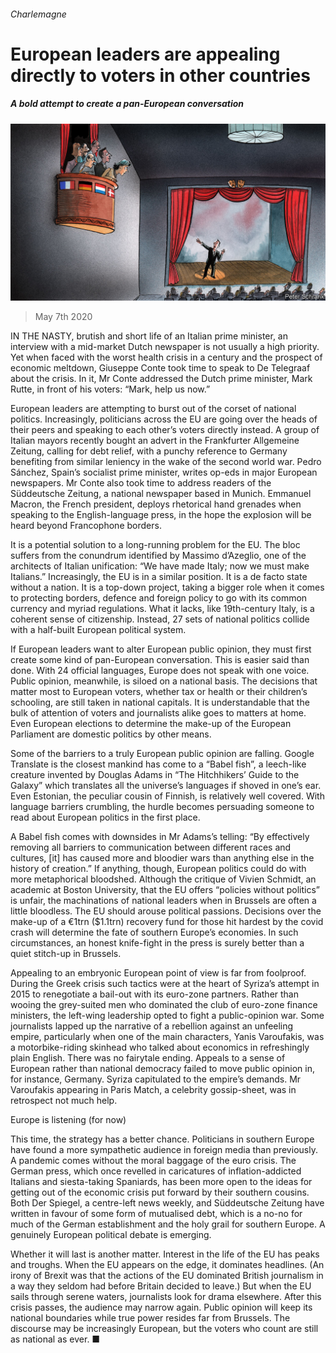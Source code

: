 ###### Charlemagne

# European leaders are appealing directly to voters in other countries 

##### A bold attempt to create a pan-European conversation 

![image](images/20200509_EUD000_0.jpg) 

> May 7th 2020 

IN THE NASTY, brutish and short life of an Italian prime minister, an interview with a mid-market Dutch newspaper is not usually a high priority. Yet when faced with the worst health crisis in a century and the prospect of economic meltdown, Giuseppe Conte took time to speak to De Telegraaf about the crisis. In it, Mr Conte addressed the Dutch prime minister, Mark Rutte, in front of his voters: “Mark, help us now.”

European leaders are attempting to burst out of the corset of national politics. Increasingly, politicians across the EU are going over the heads of their peers and speaking to each other’s voters directly instead. A group of Italian mayors recently bought an advert in the Frankfurter Allgemeine Zeitung, calling for debt relief, with a punchy reference to Germany benefiting from similar leniency in the wake of the second world war. Pedro Sánchez, Spain’s socialist prime minister, writes op-eds in major European newspapers. Mr Conte also took time to address readers of the Süddeutsche Zeitung, a national newspaper based in Munich. Emmanuel Macron, the French president, deploys rhetorical hand grenades when speaking to the English-language press, in the hope the explosion will be heard beyond Francophone borders.


It is a potential solution to a long-running problem for the EU. The bloc suffers from the conundrum identified by Massimo d’Azeglio, one of the architects of Italian unification: “We have made Italy; now we must make Italians.” Increasingly, the EU is in a similar position. It is a de facto state without a nation. It is a top-down project, taking a bigger role when it comes to protecting borders, defence and foreign policy to go with its common currency and myriad regulations. What it lacks, like 19th-century Italy, is a coherent sense of citizenship. Instead, 27 sets of national politics collide with a half-built European political system.

If European leaders want to alter European public opinion, they must first create some kind of pan-European conversation. This is easier said than done. With 24 official languages, Europe does not speak with one voice. Public opinion, meanwhile, is siloed on a national basis. The decisions that matter most to European voters, whether tax or health or their children’s schooling, are still taken in national capitals. It is understandable that the bulk of attention of voters and journalists alike goes to matters at home. Even European elections to determine the make-up of the European Parliament are domestic politics by other means.

Some of the barriers to a truly European public opinion are falling. Google Translate is the closest mankind has come to a “Babel fish”, a leech-like creature invented by Douglas Adams in “The Hitchhikers’ Guide to the Galaxy” which translates all the universe’s languages if shoved in one’s ear. Even Estonian, the peculiar cousin of Finnish, is relatively well covered. With language barriers crumbling, the hurdle becomes persuading someone to read about European politics in the first place.

A Babel fish comes with downsides in Mr Adams’s telling: “By effectively removing all barriers to communication between different races and cultures, [it] has caused more and bloodier wars than anything else in the history of creation.” If anything, though, European politics could do with more metaphorical bloodshed. Although the critique of Vivien Schmidt, an academic at Boston University, that the EU offers “policies without politics” is unfair, the machinations of national leaders when in Brussels are often a little bloodless. The EU should arouse political passions. Decisions over the make-up of a €1trn ($1.1trn) recovery fund for those hit hardest by the covid crash will determine the fate of southern Europe’s economies. In such circumstances, an honest knife-fight in the press is surely better than a quiet stitch-up in Brussels.

Appealing to an embryonic European point of view is far from foolproof. During the Greek crisis such tactics were at the heart of Syriza’s attempt in 2015 to renegotiate a bail-out with its euro-zone partners. Rather than wooing the grey-suited men who dominated the club of euro-zone finance ministers, the left-wing leadership opted to fight a public-opinion war. Some journalists lapped up the narrative of a rebellion against an unfeeling empire, particularly when one of the main characters, Yanis Varoufakis, was a motorbike-riding skinhead who talked about economics in refreshingly plain English. There was no fairytale ending. Appeals to a sense of European rather than national democracy failed to move public opinion in, for instance, Germany. Syriza capitulated to the empire’s demands. Mr Varoufakis appearing in Paris Match, a celebrity gossip-sheet, was in retrospect not much help.

Europe is listening (for now)

This time, the strategy has a better chance. Politicians in southern Europe have found a more sympathetic audience in foreign media than previously. A pandemic comes without the moral baggage of the euro crisis. The German press, which once revelled in caricatures of inflation-addicted Italians and siesta-taking Spaniards, has been more open to the ideas for getting out of the economic crisis put forward by their southern cousins. Both Der Spiegel, a centre-left news weekly, and Süddeutsche Zeitung have written in favour of some form of mutualised debt, which is a no-no for much of the German establishment and the holy grail for southern Europe. A genuinely European political debate is emerging.

Whether it will last is another matter. Interest in the life of the EU has peaks and troughs. When the EU appears on the edge, it dominates headlines. (An irony of Brexit was that the actions of the EU dominated British journalism in a way they seldom had before Britain decided to leave.) But when the EU sails through serene waters, journalists look for drama elsewhere. After this crisis passes, the audience may narrow again. Public opinion will keep its national boundaries while true power resides far from Brussels. The discourse may be increasingly European, but the voters who count are still as national as ever. ■

